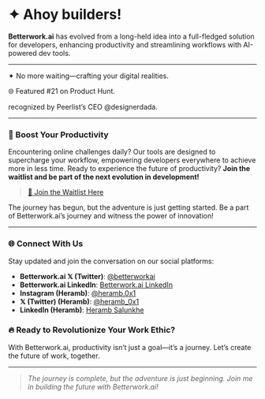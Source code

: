 # ✦ Ahoy builders!

**Betterwork.ai** has evolved from a long-held idea into a full-fledged solution for developers, enhancing productivity and streamlining workflows with AI-powered dev tools.

---


✦ No more waiting—crafting your digital realities. 

🌐 Featured #21 on Product Hunt.

recognized by Peerlist’s CEO @designerdada. 


---

 
### 🚀 Boost Your Productivity
Encountering online challenges daily? Our tools are designed to supercharge your workflow, empowering developers everywhere to achieve more in less time. Ready to experience the future of productivity? **Join the waitlist and be part of the next evolution in development!**

>[🔗 Join the Waitlist Here](https://dub.sh/betterwork-ai)

The journey has begun, but the adventure is just getting started. Be a part of Betterwork.ai’s journey and witness the power of innovation!

---

### 🌐 Connect With Us
Stay updated and join the conversation on our social platforms:

- **Betterwork.ai 𝕏 (Twitter)**: [@betterworkai](https://x.com/betterworkai)
- **Betterwork.ai LinkedIn**: [Betterwork.ai LinkedIn](https://linkedin.com/company/betterwork-ai)
- **Instagram (Heramb)**: [@heramb.0x1](https://instagram.com/heramb.0x1)
- **𝕏 (Twitter) (Heramb)**: [@heramb_0x1](https://x.com/heramb_0x1)
- **LinkedIn (Heramb)**: [Heramb Salunkhe](https://linkedin.com/in/heramb-salunkhe)

### 🔥 Ready to Revolutionize Your Work Ethic?
With Betterwork.ai, productivity isn’t just a goal—it’s a journey. Let’s create the future of work, together.

---

> *The journey is complete, but the adventure is just beginning. Join me in building the future with Betterwork.ai!*
